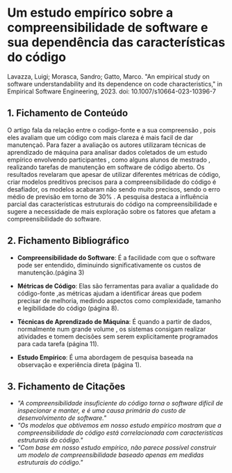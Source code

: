# Um estudo empírico sobre a compreensibilidade de software e sua dependência das características do código

Lavazza, Luigi; Morasca, Sandro; Gatto, Marco. "An empirical study on software understandability and its dependence on code characteristics," in Empirical Software Engineering, 2023. doi: 10.1007/s10664-023-10396-7

## 1. Fichamento de Conteúdo

O artigo fala da relação entre o codigo-fonte e a sua compreensão , pois eles avaliam que um código com mais clareza é mais facil de dar manutençaõ. Para fazer a avaliação os autores utilizaram técnicas de aprendizado de máquina para analisar dados coletados de um estudo empírico envolvendo participantes , como alguns alunos de mestrado , realizando tarefas de manutenção em software de código aberto. Os resultados revelaram que apesar de utilizar diferentes métricas de código, criar modelos preditivos precisos para a compreensibilidade do código é desafiador, os modelos acabaram não sendo muito precisos, sendo o erro médio de previsão em torno de 30% . A pesquisa destaca a influência parcial das características estruturais do código na compreensibilidade e sugere a necessidade de mais exploração sobre os fatores que afetam a compreensibilidade do software.

## 2. Fichamento Bibliográfico

- **Compreensibilidade do Software**: É a facilidade com que o software pode ser entendido, diminuindo significativamente os custos de manutenção.(página 3)

- **Métricas de Código**: Elas são ferramentas para avaliar a qualidade do código-fonte ,as métricas ajudam a identificar áreas que podem precisar de melhoria, medindo aspectos como complexidade, tamanho e legibilidade do código (página 8).

- **Técnicas de Aprendizado de Máquina**: É quando a partir de dados, normalmente num grande volume , os sistemas consigam realizar atividades e tomem decisões sem serem explicitamente programados para cada tarefa (página 11). 

- **Estudo Empírico**: É uma abordagem de pesquisa baseada na observação e experiência direta (página 1).

## 3. Fichamento de Citações

- _"A compreensibilidade insuficiente do código torna o software difícil de inspecionar e manter, e é uma causa primária do custo de desenvolvimento de software."_
- _"Os modelos que obtivemos em nosso estudo empírico mostram que a compreensibilidade do código está correlacionada com características estruturais do código."_
- _"Com base em nosso estudo empírico, não parece possível construir um modelo de compreensibilidade baseado apenas em medidas estruturais do código."_
